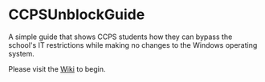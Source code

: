 # CCPSUnblockGuide
A simple guide that shows CCPS students how they can bypass the school's IT restrictions while making no changes to the Windows operating system.

Please visit the [Wiki](https://github.com/MEMESCOEP/CCPSUnblockGuide/wiki) to begin.

